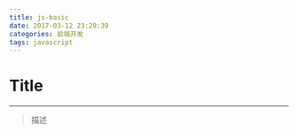 ```yaml
---
title: js-basic
date: 2017-03-12 23:29:39
categories: 前端开发
tags: javascript
---
```


# Title
***
>  
> 描述

<!--more-->